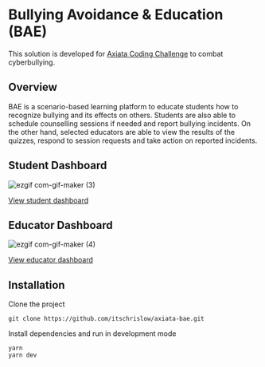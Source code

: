 # Bullying Avoidance & Education (BAE)

This solution is developed for [Axiata Coding Challenge](https://www.axiata.com/talent/axiatavirtualgirlscodingchallenge/) to combat cyberbullying.

## Overview

BAE is a scenario-based learning platform to educate students how to recognize bullying and its effects on others. Students are also able to schedule counselling sessions if needed and report bullying incidents. On the other hand, selected educators are able to view the results of the quizzes, respond to session requests and take action on reported incidents.

## Student Dashboard

![ezgif com-gif-maker (3)](https://user-images.githubusercontent.com/21194612/180154406-3b3cdde3-450a-4f1f-9b4b-2b51bdb5cfb7.gif)

[View student dashboard](https://axiata-bae.vercel.app/student)

## Educator Dashboard

![ezgif com-gif-maker (4)](https://user-images.githubusercontent.com/21194612/180154382-39bd3555-c567-431e-9ae1-692b054a2222.gif)

[View educator dashboard](https://axiata-bae.vercel.app/teacher)

## Installation

Clone the project

```
git clone https://github.com/itschrislow/axiata-bae.git
```

Install dependencies and run in development mode

```
yarn
yarn dev
```
